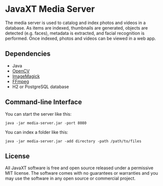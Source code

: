 # JavaXT Media Server
The media server is used to catalog and index photos and videos in a database. 
As items are indexed, thumbnails are generated, objects are detected (e.g. faces), 
metadata is extracted, and facial recognition is performed. 
Once indexed, photos and videos can be viewed in a web app.

## Dependencies
-	Java
-	[OpenCV](../../wiki/OpenCV)
-	[ImageMagick](../../wiki/ImageMagick)
-	[FFmpeg](../../wiki/FFmpeg)
-	H2 or PostgreSQL database

## Command-line Interface
You can start the server like this:
```
java -jar media-server.jar -port 8080
```
You can index a folder like this:
```
java -jar media-server.jar -add directory -path /path/to/files
```

## License
All JavaXT software is free and open source released under a permissive MIT license. 
The software comes with no guarantees or warranties and you may use the software in any open source or commercial project.
